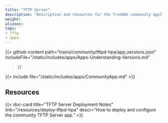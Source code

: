 ```yaml
---
title: "TFTP Server"
description: "Description and resources for the TrueNAS community application called TFTP Server." 
weight:
aliases:
tags:
- tftp
- apps
---
```


{{< github-content 
    path="trains/community/tftpd-hpa/app_versions.json"
	includeFile="/static/includes/apps/Apps-Understanding-Versions.md"
>}}

{{< include file="/static/includes/apps/CommunityApp.md" >}}

## Resources

<div class="docs-sections">

{{< doc-card title="TFTP Server Deployment Notes" link="/resources/deploy-tftpd-hpa"
descr="How to deploy and configure the community TFTP Server app." >}}

</div>
